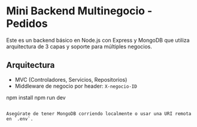 # Mini Backend Multinegocio - Pedidos

Este es un backend básico en Node.js con Express y MongoDB que utiliza arquitectura de 3 capas y soporte para múltiples negocios.


## Arquitectura
- MVC (Controladores, Servicios, Repositorios)
- Middleware de negocio por header: `X-negocio-ID`


npm install
npm run dev
```

Asegúrate de tener MongoDB corriendo localmente o usar una URI remota en `.env`.
